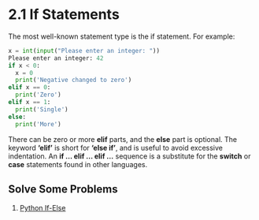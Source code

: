# 2.1 If Statements

The most well-known statement type is the if statement. For example:
```python
x = int(input("Please enter an integer: "))
Please enter an integer: 42
if x < 0:
  x = 0
  print('Negative changed to zero')
elif x == 0:
  print('Zero')
elif x == 1:
  print('Single')
else:
  print('More')
```
There can be zero or more **elif** parts, and the **else** part is optional. The keyword **‘elif’** is short for **‘else if’**, and is useful to avoid excessive indentation. An **if … elif … elif …** sequence is a substitute for the **switch** or **case** statements found in other languages.


## Solve Some Problems

1. [Python If-Else](https://www.hackerrank.com/challenges/py-if-else/problem)
